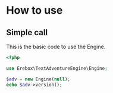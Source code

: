 # How to use

## Simple call

This is the basic code to use the Engine.

```php
<?php

use Erebox\TextAdventureEngine\Engine;

$adv = new Engine(null);
echo $adv->version();
```